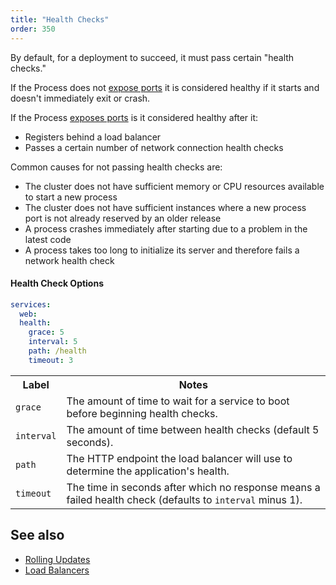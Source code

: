 ```yaml
---
title: "Health Checks"
order: 350
---
```


By default, for a deployment to succeed, it must pass certain "health checks."

If the Process does not [expose ports](/docs/port-mapping) it is considered healthy if it starts and doesn't immediately exit or crash.
  
If the Process [exposes ports](/docs/port-mapping) is it considered healthy after it:
  
* Registers behind a load balancer
* Passes a certain number of network connection health checks

Common causes for not passing health checks are:

* The cluster does not have sufficient memory or CPU resources available to start a new process
* The cluster does not have sufficient instances where a new process port is not already reserved by an older release
* A process crashes immediately after starting due to a problem in the latest code
* A process takes too long to initialize its server and therefore fails a network health check


#### Health Check Options

```yaml
services:
  web:
  health:
    grace: 5
    interval: 5
    path: /health
    timeout: 3
```
<table>
  <tr>
    <th>Label</th>
    <th>Notes</th>
  </tr>
  <tr>
    <td><code>grace</code></td>
    <td>The amount of time to wait for a service to boot before beginning health checks.</td>
  </tr>
  <tr>
    <td><code>interval</code></td>
    <td>The amount of time between health checks (default 5 seconds).</td>
  </tr>
  <tr>
    <td><code>path</code></td>
    <td>The HTTP endpoint the load balancer will use to determine the application's health.</td>
  </tr>
  <tr>
    <td><code>timeout</code></td>
    <td>The time in seconds after which no response means a failed health check (defaults to <code>interval</code> minus 1).</td>
  </tr>
</table>

## See also

* [Rolling Updates](/docs/rolling-updates/)
* [Load Balancers](/docs/load-balancers/)
